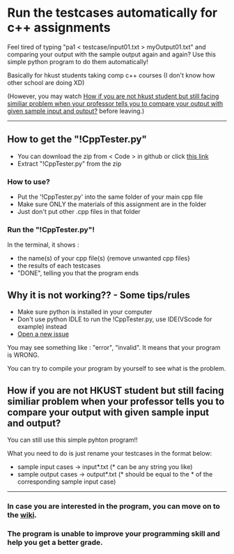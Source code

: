 # Run the testcases automatically for c++ assignments

Feel tired of typing "pa1 < testcase/input01.txt > myOutput01.txt" and comparing your output with the sample output again and again? Use this simple python program to do them automatically!

Basically for hkust students taking comp c++ courses (I don't know how other school are doing XD)

(However, you may watch [How if you are not hkust student but still facing similiar problem when your professor tells you to compare your output with given sample input and output?](https://github.com/hwtam/run-the-testcases-automatically-for-cpp/blob/main/README.md#how-if-you-are-not-hkust-student-but-still-facing-similiar-problem-when-your-professor-tells-you-to-compare-your-output-with-given-sample-input-and-output) before leaving.)

<hr>

## How to get the "!CppTester.py"

 - You can download the zip from < Code > in github or click [this link](https://github.com/hwtam/run-the-testcases-automatically-for-cpp/archive/refs/heads/main.zip)
 - Extract "!CppTester.py" from the zip

### How to use?

- Put the '!CppTester.py' into the same folder of your main cpp file
- Make sure ONLY the materials of this assignment are in the folder
- Just don't put other .cpp files in that folder

### Run the "!CppTester.py"!

In the terminal, it shows : 
- the name(s) of your cpp file(s) {remove unwanted cpp files}
- the results of each testcases
- "DONE", telling you that the program ends

## Why it is not working?? - Some tips/rules

- Make sure python is installed in your computer
- Don't use python IDLE to run the !CppTester.py, use IDE(VScode for example) instead
- [Open a new issue](https://github.com/hwtam/run-the-testcases-automatically-for-cpp-assignments/issues/new/choose)

You may see something like : "error", "invalid". It means that your program is WRONG.

You can try to compile your program by yourself to see what is the problem.

## How if you are not HKUST student but still facing similiar problem when your professor tells you to compare your output with given sample input and output?

You can still use this simple pyhton program!!

What you need to do is just rename your testcases in the format below:

- sample input cases -> input*.txt (* can be any string you like)
- sample output cases -> output*.txt (* should be equal to the * of the corresponding sample input case)

<hr>

### In case you are interested in the program, you can move on to the [wiki](https://github.com/hwtam/run-the-testcases-automatically-for-cpp-assignments/wiki).

### The program is unable to improve your programming skill and help you get a better grade.
